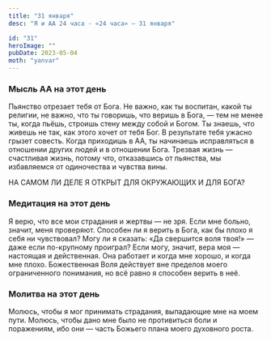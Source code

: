 ```yaml
---
title: "31 января"
desc: "Я и АА 24 часа - «24 часа» — 31 января"

id: "31"
heroImage: ""
pubDate: 2023-05-04
moth: "yanvar"
---
```


### Мысль АА на этот день

Пьянство отрезает тебя от Бога. Не важно, как ты воспитан, какой ты религии,
не важно, что ты говоришь, что веришь в Бога, — тем не менее ты, когда пьёшь,
строишь стену между собой и Богом. Ты знаешь, что живешь не так, как этого
хочет от тебя Бог. В результате тебя ужасно грызет совесть. Когда приходишь в
АА, ты начинаешь исправляться в отношении других людей и в отношении Бога.
Трезвая жизнь — счастливая жизнь, потому что, отказавшись от пьянства, мы
избавляемся от одиночества и чувства вины.

НА САМОМ ЛИ ДЕЛЕ Я ОТКРЫТ ДЛЯ ОКРУЖАЮЩИХ И ДЛЯ БОГА?

### Медитация на этот день

Я верю, что все мои страдания и жертвы — не зря. Если мне больно, значит, меня
проверяют. Способен ли я верить в Бога, как бы плохо я себя ни чувствовал?
Могу ли я сказать: «Да свершится воля твоя!» — даже если по-крупному проиграл?
Если могу, значит, вера моя — настоящая и действенная. Она работает и когда
мне хорошо, и когда мне плохо. Божественная Воля действует вне пределов моего
ограниченного понимания, но всё равно я способен верить в неё.

### Молитва на этот день

Молюсь, чтобы я мог принимать страдания, выпадающие мне на моем пути. Молюсь,
чтобы дано мне было не противиться боли и поражениям, ибо они — часть Божьего
плана моего духовного роста.
